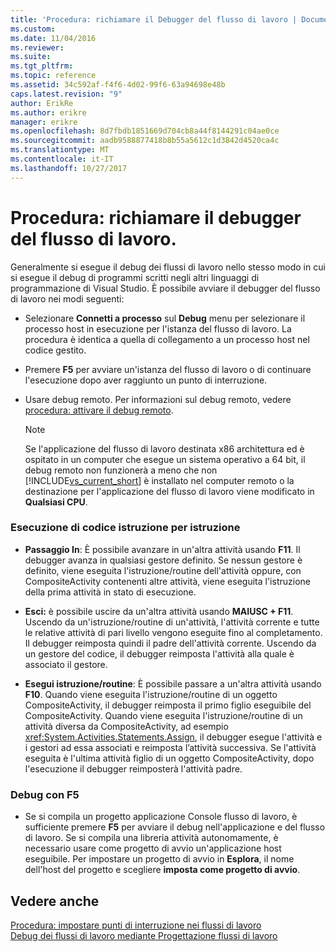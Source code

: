 ```yaml
---
title: 'Procedura: richiamare il Debugger del flusso di lavoro | Documenti Microsoft'
ms.custom: 
ms.date: 11/04/2016
ms.reviewer: 
ms.suite: 
ms.tgt_pltfrm: 
ms.topic: reference
ms.assetid: 34c592af-f4f6-4d02-99f6-63a94698e48b
caps.latest.revision: "9"
author: ErikRe
ms.author: erikre
manager: erikre
ms.openlocfilehash: 8d7fbdb1851669d704cb8a44f8144291c04ae0ce
ms.sourcegitcommit: aadb9588877418b8b55a5612c1d3842d4520ca4c
ms.translationtype: MT
ms.contentlocale: it-IT
ms.lasthandoff: 10/27/2017
---
```

# <a name="how-to-invoke-the-workflow-debugger"></a>Procedura: richiamare il debugger del flusso di lavoro.
Generalmente si esegue il debug dei flussi di lavoro nello stesso modo in cui si esegue il debug di programmi scritti negli altri linguaggi di programmazione di Visual Studio. È possibile avviare il debugger del flusso di lavoro nei modi seguenti:  
  
-   Selezionare **Connetti a processo** sul **Debug** menu per selezionare il processo host in esecuzione per l'istanza del flusso di lavoro. La procedura è identica a quella di collegamento a un processo host nel codice gestito.  
  
-   Premere **F5** per avviare un'istanza del flusso di lavoro o di continuare l'esecuzione dopo aver raggiunto un punto di interruzione.  
  
-   Usare debug remoto. Per informazioni sul debug remoto, vedere [procedura: attivare il debug remoto](http://go.microsoft.com/fwlink/?LinkId=196257).  
  
    > [!NOTE]
    >  Se l'applicazione del flusso di lavoro destinata x86 architettura ed è ospitato in un computer che esegue un sistema operativo a 64 bit, il debug remoto non funzionerà a meno che non [!INCLUDE[vs_current_short](../code-quality/includes/vs_current_short_md.md)] è installato nel computer remoto o la destinazione per l'applicazione del flusso di lavoro viene modificato in **Qualsiasi CPU**.  
  
### <a name="stepping-through-code"></a>Esecuzione di codice istruzione per istruzione  
  
-   **Passaggio In**: È possibile avanzare in un'altra attività usando **F11**. Il debugger avanza in qualsiasi gestore definito. Se nessun gestore è definito, viene eseguita l'istruzione/routine dell'attività oppure, con CompositeActivity contenenti altre attività, viene eseguita l'istruzione della prima attività in stato di esecuzione.  
  
-   **Esci:** è possibile uscire da un'altra attività usando **MAIUSC + F11**. Uscendo da un'istruzione/routine di un'attività, l'attività corrente e tutte le relative attività di pari livello vengono eseguite fino al completamento. Il debugger reimposta quindi il padre dell'attività corrente. Uscendo da un gestore del codice, il debugger reimposta l'attività alla quale è associato il gestore.  
  
-   **Esegui istruzione/routine**: È possibile passare a un'altra attività usando **F10**. Quando viene eseguita l'istruzione/routine di un oggetto CompositeActivity, il debugger reimposta il primo figlio eseguibile del CompositeActivity. Quando viene eseguita l'istruzione/routine di un attività diversa da CompositeActivity, ad esempio <xref:System.Activities.Statements.Assign>, il debugger esegue l'attività e i gestori ad essa associati e reimposta l’attività successiva. Se l'attività eseguita è l'ultima attività figlio di un oggetto CompositeActivity, dopo l'esecuzione il debugger reimposterà l'attività padre.  
  
### <a name="debugging-with-f5"></a>Debug con F5  
  
-   Se si compila un progetto applicazione Console flusso di lavoro, è sufficiente premere **F5** per avviare il debug nell'applicazione e del flusso di lavoro. Se si compila una libreria attività autonomamente, è necessario usare come progetto di avvio un'applicazione host eseguibile. Per impostare un progetto di avvio in **Esplora**, il nome dell'host del progetto e scegliere **imposta come progetto di avvio**.  
  
## <a name="see-also"></a>Vedere anche  
 [Procedura: impostare punti di interruzione nei flussi di lavoro](../workflow-designer/how-to-set-breakpoints-in-workflows.md)   
 [Debug dei flussi di lavoro mediante Progettazione flussi di lavoro](../workflow-designer/debugging-workflows-with-the-workflow-designer.md)
